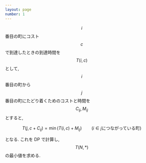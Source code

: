 ```yaml
---
layout: page
number: 1
---
```

$$ i $$ 番目の町にコスト $$ c $$ で到達したときの到達時間を $$ T(i, c) $$ として, $$ i $$ 番目の町から $$ j $$ 番目の町にたどり着くためのコストと時間を $$ C_{ij}, M_{ij} $$ とすると,

$$
T(j, c + C_{ij}) = \min(T(i, c) + M_{ij}) \qquad (i \in j \text{につながっている町})
$$

となる. これを DP で計算し, $$ T(N, \ast) $$ の最小値を求める.
